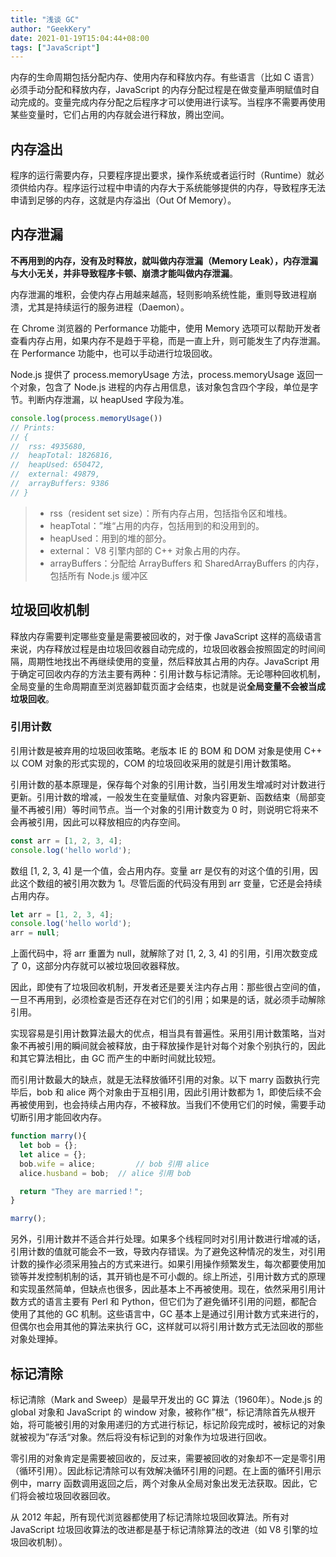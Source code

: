 ```yaml
---
title: "浅谈 GC"
author: "GeekKery"
date: 2021-01-19T15:04:44+08:00
tags: ["JavaScript"]
---
```


内存的生命周期包括分配内存、使用内存和释放内存。有些语言（比如 C 语言）必须手动分配和释放内存，JavaScript 的内存分配过程是在做变量声明赋值时自动完成的。变量完成内存分配之后程序才可以使用进行读写。当程序不需要再使用某些变量时，它们占用的内存就会进行释放，腾出空间。

## 内存溢出

程序的运行需要内存，只要程序提出要求，操作系统或者运行时（Runtime）就必须供给内存。程序运行过程中申请的内存大于系统能够提供的内存，导致程序无法申请到足够的内存，这就是内存溢出（Out Of Memory）。

## 内存泄漏

**不再用到的内存，没有及时释放，就叫做内存泄漏（Memory Leak），内存泄漏与大小无关，并非导致程序卡顿、崩溃才能叫做内存泄漏**。

内存泄漏的堆积，会使内存占用越来越高，轻则影响系统性能，重则导致进程崩溃，尤其是持续运行的服务进程（Daemon）。

在 Chrome 浏览器的 Performance 功能中，使用 Memory 选项可以帮助开发者查看内存占用，如果内存不是趋于平稳，而是一直上升，则可能发生了内存泄漏。在 Performance 功能中，也可以手动进行垃圾回收。

Node.js 提供了 process.memoryUsage 方法，process.memoryUsage 返回一个对象，包含了 Node.js 进程的内存占用信息，该对象包含四个字段，单位是字节。判断内存泄漏，以 heapUsed 字段为准。

```JavaScript
console.log(process.memoryUsage())
// Prints:
// {
//  rss: 4935680,
//  heapTotal: 1826816,
//  heapUsed: 650472,
//  external: 49879,
//  arrayBuffers: 9386
// }
```

> - rss（resident set size）：所有内存占用，包括指令区和堆栈。
> - heapTotal：”堆“占用的内存，包括用到的和没用到的。
> - heapUsed：用到的堆的部分。
> - external： V8 引擎内部的 C++ 对象占用的内存。
> - arrayBuffers：分配给 ArrayBuffers 和 SharedArrayBuffers 的内存，包括所有 Node.js 缓冲区

## 垃圾回收机制

释放内存需要判定哪些变量是需要被回收的，对于像 JavaScript 这样的高级语言来说，内存释放过程是由垃圾回收器自动完成的，垃圾回收器会按照固定的时间间隔，周期性地找出不再继续使用的变量，然后释放其占用的内存。JavaScript 用于确定可回收内存的方法主要有两种：引用计数与标记清除。无论哪种回收机制，全局变量的生命周期直至浏览器卸载页面才会结束，也就是说**全局变量不会被当成垃圾回收**。

### 引用计数

引用计数是被弃用的垃圾回收策略。老版本 IE 的 BOM 和 DOM 对象是使用 C++ 以 COM 对象的形式实现的，COM 的垃圾回收采用的就是引用计数策略。

引用计数的基本原理是，保存每个对象的引用计数，当引用发生增减时对计数进行更新。引用计数的增减，一般发生在变量赋值、对象内容更新、函数结束（局部变量不再被引用）等时间节点。当一个对象的引用计数变为 0 时，则说明它将来不会再被引用，因此可以释放相应的内存空间。

```javascript
const arr = [1, 2, 3, 4];
console.log('hello world');
```

数组 [1, 2, 3, 4] 是一个值，会占用内存。变量 arr 是仅有的对这个值的引用，因此这个数组的被引用次数为 1。尽管后面的代码没有用到 arr 变量，它还是会持续占用内存。

```javascript
let arr = [1, 2, 3, 4];
console.log('hello world');
arr = null;
```

上面代码中，将 arr 重置为 null，就解除了对 [1, 2, 3, 4] 的引用，引用次数变成了 0，这部分内存就可以被垃圾回收器释放。

因此，即使有了垃圾回收机制，开发者还是要关注内存占用：那些很占空间的值，一旦不再用到，必须检查是否还存在对它们的引用；如果是的话，就必须手动解除引用。

实现容易是引用计数算法最大的优点，相当具有普遍性。采用引用计数策略，当对象不再被引用的瞬间就会被释放，由于释放操作是针对每个对象个别执行的，因此和其它算法相比，由 GC 而产生的中断时间就比较短。

而引用计数最大的缺点，就是无法释放循环引用的对象。以下 marry 函数执行完毕后，bob 和 alice 两个对象由于互相引用，因此引用计数都为 1，即使后续不会再被使用到，也会持续占用内存，不被释放。当我们不使用它们的时候，需要手动切断引用才能回收内存。

```javascript
function marry(){
  let bob = {};
  let alice = {};
  bob.wife = alice; 		// bob 引用 alice
  alice.husband = bob;	// alice 引用 bob

  return "They are married！";
}

marry();
```



另外，引用计数并不适合并行处理。如果多个线程同时对引用计数进行增减的话，引用计数的值就可能会不一致，导致内存错误。为了避免这种情况的发生，对引用计数的操作必须采用独占的方式来进行。如果引用操作频繁发生，每次都要使用加锁等并发控制机制的话，其开销也是不可小觑的。综上所述，引用计数方式的原理和实现虽然简单，但缺点也很多，因此基本上不再被使用。现在，依然采用引用计数方式的语言主要有 Perl 和 Python，但它们为了避免循环引用的问题，都配合使用了其他的 GC 机制。这些语言中，GC 基本上是通过引用计数方式来进行的，但偶尔也会用其他的算法来执行 GC，这样就可以将引用计数方式无法回收的那些对象处理掉。

## 标记清除

标记清除（Mark and Sweep）是最早开发出的 GC 算法（1960年）。Node.js 的 global 对象和 JavaScript 的 window 对象，被称作”根“，标记清除首先从根开始，将可能被引用的对象用递归的方式进行标记，标记阶段完成时，被标记的对象就被视为”存活“对象。然后将没有标记到的对象作为垃圾进行回收。

零引用的对象肯定是需要被回收的，反过来，需要被回收的对象却不一定是零引用（循环引用）。因此标记清除可以有效解决循环引用的问题。在上面的循环引用示例中，marry 函数调用返回之后，两个对象从全局对象出发无法获取。因此，它们将会被垃圾回收器回收。

从 2012 年起，所有现代浏览器都使用了标记清除垃圾回收算法。所有对 JavaScript 垃圾回收算法的改进都是基于标记清除算法的改进（如 V8 引擎的垃圾回收机制）。
